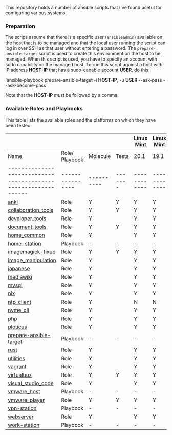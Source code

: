 
This repository holds a number of ansible scripts that I've found useful for configuring various systems.


### Preparation

The scrips assume that there is a specific user (`ansibleadmin`) available on the host that is to be managed and that the local user running the script can log in over SSH as that user without entering a password. The `prepare-ansible-target` script is used to create this environment on the host to be managed. When this script is used, you have to specify an account with sudo capability on the managed host. To run  this script against a host with IP address **HOST-IP** that has a sudo-capable account **USER**, do this:

'ansible-playbook prepare-ansible-target -i **HOST-IP**, -u **USER** --ask-pass --ask-become-pass`

Note that the **HOST-IP** *must* be followed by a comma.


### Available Roles and Playbooks

This table lists the available roles and the platforms on which they have been tested.


|                                                              |                |          |       | Linux Mint | Linux Mint | Ubuntu | Ubuntu | Ubuntu | Debian | Debian | CentOS | CentOS |
|--------------------------------------------------------------|----------------|----------|-------|------------|------------|--------|--------|--------|--------|--------|--------|--------|
| Name                                                         | Role/ Playbook | Molecule | Tests |    20.1    |    19.1    | 20.04  | 18.04  | 16.04  |   10   |    9   |    8   |    7   |
|--------------------------------------------------------------|----------------|----------|-------|------------|------------|--------|--------|--------|--------|--------|--------|--------|
| [anki](roles/anki/README.md)                                 |      Role      |     Y    |   Y   |      Y     |      Y     |    Y   |    Y   |    Y   |    Y   |    Y   |    Y   |    Y   |
| [collaboration_tools](roles/collaboration_tools/README.md)   |      Role      |     Y    |   Y   |      Y     |      Y     |    Y   |    Y   |    N   |    Y   |    Y   |    N   |    N   |
| [developer_tools](roles/developer_tools/README.md)           |      Role      |     Y    |       |      Y     |      Y     |    Y   |    Y   |    Y   |    Y   |    Y   |    Y   |    Y   |
| [document_tools](roles/document_tools/README.md)             |      Role      |     Y    |   Y   |      Y     |      Y     |    Y   |    Y   |    Y   |    Y   |    Y   |    Y   |    Y   |
| [home_common](roles/home_common?README.md)                   |      Role      |     Y    |       |      Y     |      Y     |    Y   |    Y   |    Y   |    Y   |    Y   |    Y   |    Y   |
| [home-station](roles/home-station/REDAME.md)                 |    Playbook    |     -    |   -   |      -     |      -     |    -   |    -   |    -   |    -   |    -   |    -   |    -   |
| [imagemagick-fixup](roles/imagemagick-fixup/README.md)       |      Role      |     Y    |   Y   |      Y     |      Y     |    Y   |    Y   |    Y   |    Y   |    Y   |    Y   |    Y   |
| [image_manipulation](roles/image_manipulation/README.md)     |      Role      |     Y    |       |      Y     |      Y     |    Y   |    Y   |    Y   |    Y   |    Y   |    N   |    N   |
| [japanese](roles/japanese/README.md)                         |      Role      |     Y    |       |      Y     |      Y     |    Y   |    Y   |    Y   |    Y   |    Y   |    N   |    N   |
| [mediawiki](roles/mediawiki/README.md)                       |      Role      |     Y    |       |      Y     |      Y     |    Y   |    Y   |    N   |    Y   |    N   |    N   |    N   |
| [mysql](roles/mysql/README.md)                               |      Role      |     Y    |       |      Y     |      Y     |    Y   |    Y   |    N   |    Y   |    N   |    N   |    N   |
| [nix](roles/nix/README.md)                                   |      Role      |     Y    |       |      Y     |      Y     |    Y   |    Y   |    Y   |    Y   |    Y   |    Y   |    Y   |
| [ntp_client](roles/ntp_client/README.md)                     |      Role      |     Y    |       |      N     |      N     |    Y   |    Y   |    Y   |    Y   |    Y   |    N   |    N   |
| [nvme_cli](roles/nvme_cli/README.md)                         |      Role      |     Y    |       |      Y     |      Y     |    Y   |    Y   |    Y   |    Y   |    Y   |    Y   |    Y   |
| [php](roles/php/README.md)                                   |      Role      |     Y    |       |      Y     |      Y     |    Y   |    Y   |    Y   |    Y   |    Y   |    Y   |    Y   |
| [ploticus](roles/ploticus/README.md)                         |      Role      |     Y    |       |      Y     |      Y     |    Y   |    Y   |    Y   |    Y   |    Y   |    Y   |    Y   |
| [prepare-ansible-target](prepare-ansible-target.README.md)   |    Playbook    |     -    |   -   |      -     |      -     |    -   |    -   |    -   |    -   |    -   |    -   |    -   |
| [rust](roles/rust/README.md)                                 |      Role      |     Y    |       |      Y     |      Y     |    Y   |    Y   |    Y   |    Y   |    Y   |    Y   |    Y   |
| [utilities](roles/utilities/README.md)                       |      Role      |     Y    |       |      Y     |      Y     |    Y   |    Y   |    Y   |    N   |    N   |    N   |    N   |
| [vagrant](roles/vagrant/README.md)                           |      Role      |     Y    |       |      Y     |      Y     |    Y   |    Y   |    Y   |    Y   |    Y   |    Y   |    Y   |
| [virtualbox](roles/virtualbox/README.md)                     |      Role      |     Y    |   Y   |      Y     |      Y     |    Y   |    Y   |    Y   |    Y   |    Y   |    Y   |    Y   |
| [visual_studio_code](roles/visual_studio_code/README.md)     |      Role      |     Y    |       |      Y     |      Y     |    Y   |    Y   |    Y   |    Y   |    Y   |    Y   |    Y   |
| [vmware_host](roles/vmware_host/README.md)                   |    Playbook    |     -    |   -   |      -     |      -     |    -   |    -   |    -   |    -   |    -   |    -   |    -   |
| [vmware_player](roles/vmware_player/README.md)               |      Role      |     Y    |   Y   |      Y     |      Y     |    Y   |    Y   |    Y   |    Y   |    Y   |    N   |    N   |
| [vpn-station](roles/vpn-station/README.md)                   |    Playbook    |     -    |   -   |      -     |      -     |    -   |    -   |    -   |    -   |    -   |    -   |    -   |
| [webserver](roles/webserver/README.md)                       |      Role      |     Y    |       |      Y     |      Y     |    Y   |    Y   |    Y   |    Y   |    Y   |    Y   |    Y   |
| [work-station](roles/work-station/README.md)                 |    Playbook    |     -    |   -   |      -     |      -     |    -   |    -   |    -   |    -   |    -   |    -   |    -   |